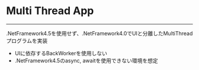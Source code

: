 # Multi Thread App

---

.NetFramework4.5を使用せず、.NetFramework4.0でUIと分離したMultiThreadプログラムを実装  

- UIに依存するBackWorkerを使用しない
- .NetFramework4.5のasync, awaitを使用できない環境を想定
